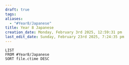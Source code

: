 ```yaml
---
draft: true
tags: 
aliases:
  - "#Year8/Japanese"
title: Year 8 Japanese
creation_date: Monday, February 3rd 2025, 12:59:31 pm
last_edit_date: Sunday, February 23rd 2025, 7:24:35 pm
---
```

```dataview
LIST
FROM #Year8/Japanese  
SORT file.ctime DESC
```
